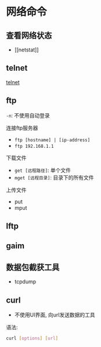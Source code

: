 # 网络命令

## 查看网络状态

- [[netstat]]

## telnet

[telnet](telnet.md)

## ftp

`-n`:  不使用自动登录

连接ftp服务器

- `ftp [hostname] | [ip-address]`
- `ftp 192.168.1.1`

下载文件

- `get [远程路径]`: 单个文件
- `mget [远程目录]`: 目录下的所有文件

上传文件

- put
- mput

## lftp

## gaim

## 数据包截获工具

- tcpdump

## curl

- 不使用UI界面, 向url发送数据的工具

语法: 

```bash
curl [options] [url]
```


